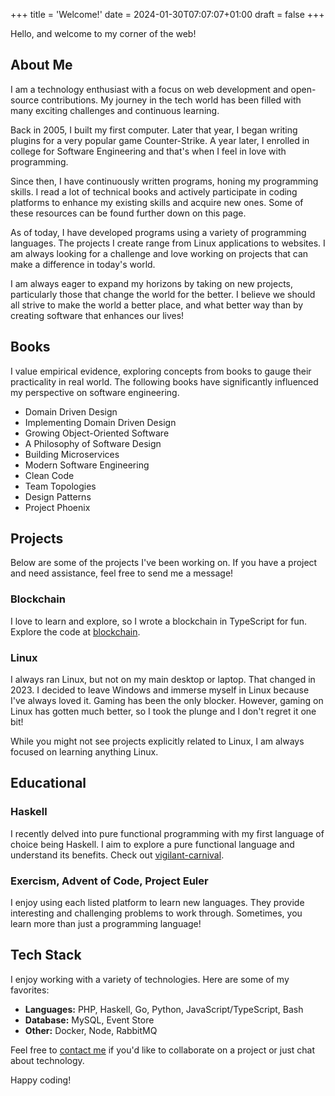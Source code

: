 +++
title = 'Welcome!'
date = 2024-01-30T07:07:07+01:00
draft = false
+++

Hello, and welcome to my corner of the web!

## About Me

I am a technology enthusiast with a focus on web development and open-source contributions. My journey in the tech world has been filled with many exciting challenges and continuous learning.

Back in 2005, I built my first computer. Later that year, I began writing plugins for a very popular game Counter-Strike. A year later, I enrolled in college for Software Engineering and that's when I feel in love with programming.

Since then, I have continuously written programs, honing my programming skills. I read a lot of technical books and actively participate in coding platforms to enhance my existing skills and acquire new ones. Some of these resources can be found further down on this page.

As of today, I have developed programs using a variety of programming languages. The projects I create range from Linux applications to websites. I am always looking for a challenge and love working on projects that can make a difference in today's world.

I am always eager to expand my horizons by taking on new projects, particularly those that change the world for the better. I believe we should all strive to make the world a better place, and what better way than by creating software that enhances our lives!

## Books

I value empirical evidence, exploring concepts from books to gauge their practicality in real world. The following books have significantly influenced my perspective on software engineering.

- Domain Driven Design
- Implementing Domain Driven Design
- Growing Object-Oriented Software
- A Philosophy of Software Design
- Building Microservices
- Modern Software Engineering
- Clean Code
- Team Topologies
- Design Patterns
- Project Phoenix

## Projects

Below are some of the projects I've been working on. If you have a project and need assistance, feel free to send me a message!

### Blockchain

I love to learn and explore, so I wrote a blockchain in TypeScript for fun. Explore the code at [blockchain](https://github.com/exilesprx/blockchain).

### Linux

I always ran Linux, but not on my main desktop or laptop. That changed in 2023. I decided to leave Windows and immerse myself in Linux because I've always loved it. Gaming has been the only blocker. However, gaming on Linux has gotten much better, so I took the plunge and I don't regret it one bit!

While you might not see projects explicitly related to Linux, I am always focused on learning anything Linux.

## Educational

### Haskell

I recently delved into pure functional programming with my first language of choice being Haskell. I aim to explore a pure functional language and understand its benefits. Check out [vigilant-carnival](https://github.com/exilesprx/vigilant-carnival).

### Exercism, Advent of Code, Project Euler

I enjoy using each listed platform to learn new languages. They provide interesting and challenging problems to work through. Sometimes, you learn more than just a programming language!

## Tech Stack

I enjoy working with a variety of technologies. Here are some of my favorites:

- **Languages:** PHP, Haskell, Go, Python, JavaScript/TypeScript, Bash
- **Database:** MySQL, Event Store
- **Other:** Docker, Node, RabbitMQ

Feel free to [contact me](mailto:exiles.prx@gmail.com) if you'd like to collaborate on a project or just chat about technology.

Happy coding!
